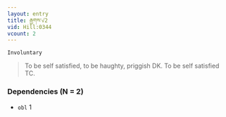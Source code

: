 ```yaml
---
layout: entry
title: རྒྱགས་√2
vid: Hill:0344
vcount: 2
---
```

`Involuntary` 
> To be self satisfied, to be haughty, priggish DK\.
 To be self satisfied TC\.

### Dependencies (N = 2)
* `obl` 1


